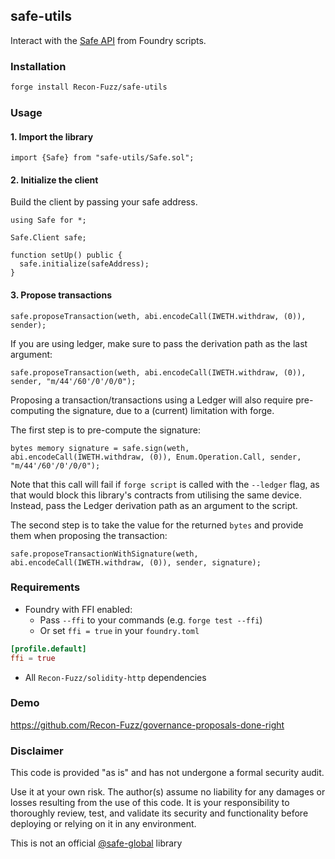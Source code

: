 ## safe-utils

Interact with the [Safe API](https://docs.safe.global/sdk/api-kit) from Foundry scripts.

### Installation

```bash
forge install Recon-Fuzz/safe-utils
```

### Usage

#### 1. Import the library

```solidity
import {Safe} from "safe-utils/Safe.sol";
```

#### 2. Initialize the client

Build the client by passing your safe address.

```solidity
using Safe for *;

Safe.Client safe;

function setUp() public {
  safe.initialize(safeAddress);
}
```

#### 3. Propose transactions

```solidity
safe.proposeTransaction(weth, abi.encodeCall(IWETH.withdraw, (0)), sender);
```

If you are using ledger, make sure to pass the derivation path as the last argument:

```solidity
safe.proposeTransaction(weth, abi.encodeCall(IWETH.withdraw, (0)), sender, "m/44'/60'/0'/0/0");
```

Proposing a transaction/transactions using a Ledger will also require pre-computing the signature, due to a (current) limitation with forge.

The first step is to pre-compute the signature:

```solidity
bytes memory signature = safe.sign(weth, abi.encodeCall(IWETH.withdraw, (0)), Enum.Operation.Call, sender, "m/44'/60'/0'/0/0");
```

Note that this call will fail if `forge script` is called with the `--ledger` flag, as that would block this library's contracts from utilising the same device. Instead, pass the Ledger derivation path as an argument to the script.

The second step is to take the value for the returned `bytes` and provide them when proposing the transaction:

```solidity
safe.proposeTransactionWithSignature(weth, abi.encodeCall(IWETH.withdraw, (0)), sender, signature);
```

### Requirements

- Foundry with FFI enabled:
  - Pass `--ffi` to your commands (e.g. `forge test --ffi`)
  - Or set `ffi = true` in your `foundry.toml`

```toml
[profile.default]
ffi = true
```

- All `Recon-Fuzz/solidity-http` dependencies

### Demo

https://github.com/Recon-Fuzz/governance-proposals-done-right

### Disclaimer

This code is provided "as is" and has not undergone a formal security audit.

Use it at your own risk. The author(s) assume no liability for any damages or losses resulting from the use of this code. It is your responsibility to thoroughly review, test, and validate its security and functionality before deploying or relying on it in any environment.

This is not an official [@safe-global](https://github.com/safe-global) library
